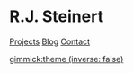 # R.J. Steinert

[Projects](/#projects)
[Blog](/blog/index.html)
[Contact](/#contact)

[gimmick:theme (inverse: false)](flatly)

<style>
#md-main-navbar {
background-image: url(/index_files/img/header-bg.jpg);
background-position: -80px 556px;
}

#md-content {
font-size: 1.75em;
}

#md-content p {
margin: 0 0 2em;
}

</style>
